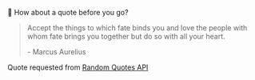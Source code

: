 📣 How about a quote before you go?

> Accept the things to which fate binds you and love the people with whom fate brings you together but do so with all your heart.
>
> <p>- Marcus Aurelius</p>

Quote requested from [Random Quotes API](https://github.com/lukePeavey/quotable)
